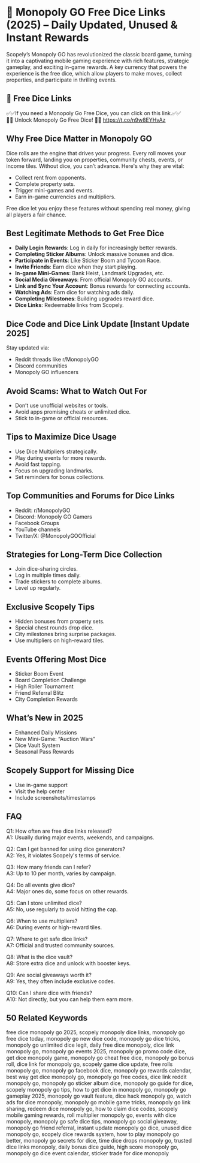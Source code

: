 
# 🎲 Monopoly GO Free Dice Links (2025) – Daily Updated, Unused & Instant Rewards

Scopely’s Monopoly GO has revolutionized the classic board game, turning it into a captivating mobile gaming experience with rich features, strategic gameplay, and exciting in-game rewards. A key currency that powers the experience is the free dice, which allow players to make moves, collect properties, and participate in thrilling events.

## 🎲 Free Dice Links

✅✅If you need a Monopoly Go Free Dice, you can click on this link.✅✅  
🎲🎲 Unlock Monopoly Go Free Dice! 🎲🎲 https://t.co/n9w8EYHvAz  

## Why Free Dice Matter in Monopoly GO

Dice rolls are the engine that drives your progress. Every roll moves your token forward, landing you on properties, community chests, events, or income tiles. Without dice, you can’t advance. Here's why they are vital:

- Collect rent from opponents.
- Complete property sets.
- Trigger mini-games and events.
- Earn in-game currencies and multipliers.

Free dice let you enjoy these features without spending real money, giving all players a fair chance.

## Best Legitimate Methods to Get Free Dice

- **Daily Login Rewards**: Log in daily for increasingly better rewards.
- **Completing Sticker Albums**: Unlock massive bonuses and dice.
- **Participate in Events**: Like Sticker Boom and Tycoon Race.
- **Invite Friends**: Earn dice when they start playing.
- **In-game Mini-Games**: Bank Heist, Landmark Upgrades, etc.
- **Social Media Giveaways**: From official Monopoly GO accounts.
- **Link and Sync Your Account**: Bonus rewards for connecting accounts.
- **Watching Ads**: Earn dice for watching ads daily.
- **Completing Milestones**: Building upgrades reward dice.
- **Dice Links**: Redeemable links from Scopely.

## Dice Code and Dice Link Update [Instant Update 2025]

Stay updated via:

- Reddit threads like r/MonopolyGO
- Discord communities
- Monopoly GO influencers

## Avoid Scams: What to Watch Out For

- Don’t use unofficial websites or tools.
- Avoid apps promising cheats or unlimited dice.
- Stick to in-game or official resources.

## Tips to Maximize Dice Usage

- Use Dice Multipliers strategically.
- Play during events for more rewards.
- Avoid fast tapping.
- Focus on upgrading landmarks.
- Set reminders for bonus collections.

## Top Communities and Forums for Dice Links

- Reddit: r/MonopolyGO
- Discord: Monopoly GO Gamers
- Facebook Groups
- YouTube channels
- Twitter/X: @MonopolyGOOfficial

## Strategies for Long-Term Dice Collection

- Join dice-sharing circles.
- Log in multiple times daily.
- Trade stickers to complete albums.
- Level up regularly.

## Exclusive Scopely Tips

- Hidden bonuses from property sets.
- Special chest rounds drop dice.
- City milestones bring surprise packages.
- Use multipliers on high-reward tiles.

## Events Offering Most Dice

- Sticker Boom Event
- Board Completion Challenge
- High Roller Tournament
- Friend Referral Blitz
- City Completion Rewards

## What’s New in 2025

- Enhanced Daily Missions
- New Mini-Game: “Auction Wars”
- Dice Vault System
- Seasonal Pass Rewards

## Scopely Support for Missing Dice

- Use in-game support
- Visit the help center
- Include screenshots/timestamps

## FAQ

Q1: How often are free dice links released?  
A1: Usually during major events, weekends, and campaigns.

Q2: Can I get banned for using dice generators?  
A2: Yes, it violates Scopely's terms of service.

Q3: How many friends can I refer?  
A3: Up to 10 per month, varies by campaign.

Q4: Do all events give dice?  
A4: Major ones do, some focus on other rewards.

Q5: Can I store unlimited dice?  
A5: No, use regularly to avoid hitting the cap.

Q6: When to use multipliers?  
A6: During events or high-reward tiles.

Q7: Where to get safe dice links?  
A7: Official and trusted community sources.

Q8: What is the dice vault?  
A8: Store extra dice and unlock with booster keys.

Q9: Are social giveaways worth it?  
A9: Yes, they often include exclusive codes.

Q10: Can I share dice with friends?  
A10: Not directly, but you can help them earn more.

## 50 Related Keywords

free dice monopoly go 2025, scopely monopoly dice links, monopoly go free dice today, monopoly go new dice code, monopoly go dice tricks, monopoly go unlimited dice legit, daily free dice monopoly, dice link monopoly go, monopoly go events 2025, monopoly go promo code dice, get dice monopoly game, monopoly go cheat free dice, monopoly go bonus roll, dice link for monopoly go, scopely game dice update, free rolls monopoly go, monopoly go facebook dice, monopoly go rewards calendar, best way get dice monopoly go, monopoly go free codes, dice link reddit monopoly go, monopoly go sticker album dice, monopoly go guide for dice, scopely monopoly go tips, how to get dice in monopoly go, monopoly go gameplay 2025, monopoly go vault feature, dice hack monopoly go, watch ads for dice monopoly, monopoly go mobile game tricks, monopoly go link sharing, redeem dice monopoly go, how to claim dice codes, scopely mobile gaming rewards, roll multiplier monopoly go, events with dice monopoly, monopoly go safe dice tips, monopoly go social giveaway, monopoly go friend referral, instant update monopoly go dice, unused dice monopoly go, scopely dice rewards system, how to play monopoly go better, monopoly go secrets for dice, time dice drops monopoly go, trusted dice links monopoly, daily bonus dice guide, high score monopoly go, monopoly go dice event calendar, sticker trade for dice monopoly
